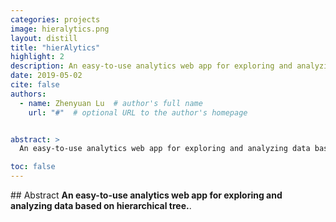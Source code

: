 ```yaml
---
categories: projects
image: hieralytics.png
layout: distill
title: "hierAlytics"
highlight: 2
description: An easy-to-use analytics web app for exploring and analyzing data based on hierarchical tree.
date: 2019-05-02
cite: false
authors:
  - name: Zhenyuan Lu  # author's full name
    url: "#"  # optional URL to the author's homepage


abstract: >
  An easy-to-use analytics web app for exploring and analyzing data based on hierarchical tree.

toc: false
---
```

<meta property="og:image" content="{{ '/assets/projects/clVR/cover.jpg' | relative_url }}" />
## Abstract

<strong>
An easy-to-use analytics web app for exploring and analyzing data based on hierarchical tree.</strong>.
